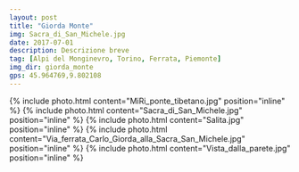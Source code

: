 ```yaml
---
layout: post
title: "Giorda Monte"
img: Sacra_di_San_Michele.jpg
date: 2017-07-01
description: Descrizione breve
tag: [Alpi del Monginevro, Torino, Ferrata, Piemonte]
img_dir: giorda_monte
gps: 45.964769,9.802108
---
```

<div>
{% include photo.html content="MiRi_ponte_tibetano.jpg" position="inline" %}
{% include photo.html content="Sacra_di_San_Michele.jpg" position="inline" %}
{% include photo.html content="Salita.jpg" position="inline" %}
{% include photo.html content="Via_ferrata_Carlo_Giorda_alla_Sacra_San_Michele.jpg" position="inline" %}
{% include photo.html content="Vista_dalla_parete.jpg" position="inline" %}
</div>
